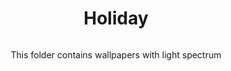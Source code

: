 <div align="center">
  <h1>Holiday</h1>
  <img src"https://c.pxhere.com/photos/e6/e7/sky_clouds_relief_sunny_cumulus_background_banner_landscape_format-557045.jpg!d">
  <p>This folder contains wallpapers with light spectrum</p>
  </div>
